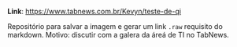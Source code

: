 **Link**: https://www.tabnews.com.br/Kevyn/teste-de-qi

Repositório para salvar a imagem e gerar um link `.raw` requisito do markdown.
Motivo: discutir com a galera da áreá de TI no TabNews.
